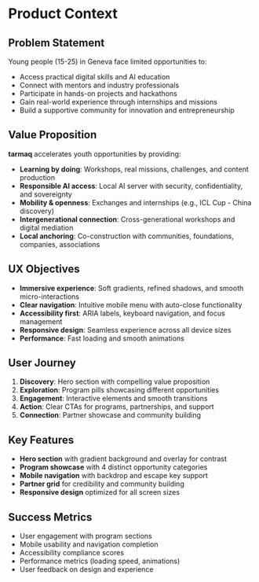 # Product Context

## Problem Statement
Young people (15-25) in Geneva face limited opportunities to:
- Access practical digital skills and AI education
- Connect with mentors and industry professionals
- Participate in hands-on projects and hackathons
- Gain real-world experience through internships and missions
- Build a supportive community for innovation and entrepreneurship

## Value Proposition
**tarmaq** accelerates youth opportunities by providing:
- **Learning by doing**: Workshops, real missions, challenges, and content production
- **Responsible AI access**: Local AI server with security, confidentiality, and sovereignty
- **Mobility & openness**: Exchanges and internships (e.g., ICL Cup - China discovery)
- **Intergenerational connection**: Cross-generational workshops and digital mediation
- **Local anchoring**: Co-construction with communities, foundations, companies, associations

## UX Objectives
- **Immersive experience**: Soft gradients, refined shadows, and smooth micro-interactions
- **Clear navigation**: Intuitive mobile menu with auto-close functionality
- **Accessibility first**: ARIA labels, keyboard navigation, and focus management
- **Responsive design**: Seamless experience across all device sizes
- **Performance**: Fast loading and smooth animations

## User Journey
1. **Discovery**: Hero section with compelling value proposition
2. **Exploration**: Program pills showcasing different opportunities
3. **Engagement**: Interactive elements and smooth transitions
4. **Action**: Clear CTAs for programs, partnerships, and support
5. **Connection**: Partner showcase and community building

## Key Features
- **Hero section** with gradient background and overlay for contrast
- **Program showcase** with 4 distinct opportunity categories
- **Mobile navigation** with backdrop and escape key support
- **Partner grid** for credibility and community building
- **Responsive design** optimized for all screen sizes

## Success Metrics
- User engagement with program sections
- Mobile usability and navigation completion
- Accessibility compliance scores
- Performance metrics (loading speed, animations)
- User feedback on design and experience
